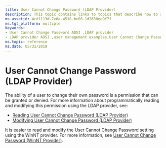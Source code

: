 ```yaml
---
title: User Cannot Change Password (LDAP Provider)
description: This topic contains links to topics that describe how to set up the User Cannot Change Password attribute for an LDAP provider using ADSI.
ms.assetid: 4cd1113d-7e0a-4518-be08-1d2630ee9f7f
ms.tgt_platform: multiple
keywords:
- User Cannot Change Password ADSI ,LDAP provider
- LDAP provider ADSI ,user management examples,User Cannot Change Password
ms.topic: reference
ms.date: 05/31/2018
---
```


# User Cannot Change Password (LDAP Provider)

The ability of a user to change their own password is a permission that can be granted or denied. For more information about programmatically reading and modifying this permission using the LDAP provider, see:

-   [Reading User Cannot Change Password (LDAP Provider)](reading-user-cannot-change-password-ldap-provider.md)
-   [Modifying User Cannot Change Password (LDAP Provider)](modifying-user-cannot-change-password-ldap-provider.md)

It is easier to read and modify the User Cannot Change Password setting using the WinNT provider. For more information, see [User Cannot Change Password (WinNT Provider)](winnt-user-cannot-change-password.md).

 

 




